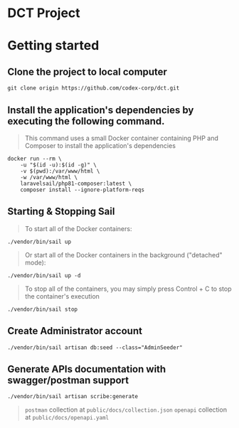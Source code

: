 # DCT Project


Getting started
=============

## Clone the project to local computer

```
git clone origin https://github.com/codex-corp/dct.git
```

## Install the application's dependencies by executing the following command.

> This command uses a small Docker container containing PHP and Composer to install the application's dependencies

```
docker run --rm \
    -u "$(id -u):$(id -g)" \
    -v $(pwd):/var/www/html \
    -w /var/www/html \
    laravelsail/php81-composer:latest \
    composer install --ignore-platform-reqs
```

## Starting & Stopping Sail

> To start all of the Docker containers:

```
./vendor/bin/sail up
```

> Or start all of the Docker containers in the background ("detached" mode):

```
./vendor/bin/sail up -d
```

> To stop all of the containers, you may simply press Control + C to stop the container's execution

```
./vendor/bin/sail stop
```

## Create Administrator account

```
./vendor/bin/sail artisan db:seed --class="AdminSeeder"
```

## Generate APIs documentation with swagger/postman support

```
./vendor/bin/sail artisan scribe:generate
```

> `postman` collection at `public/docs/collection.json`
> `openapi` collection at `public/docs/openapi.yaml`
